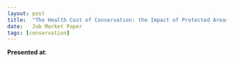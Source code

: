 ```yaml
---
layout: post
title:  "The Health Cost of Conservation: the Impact of Protected Areas on Child Health"
date:   Job Market Paper
tags: [conservation]
---
```



**Presented at**: 
